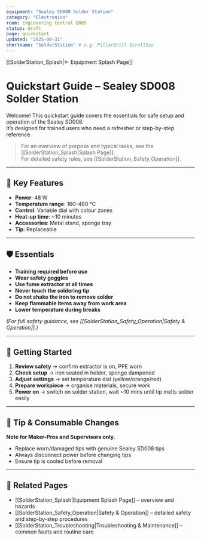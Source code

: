 ```yaml
---
equipment: "Sealey SD008 Solder Station"
category: "Electronics"
room: Engineering Central B005
status: draft
page: quickstart
updated: "2025-08-31"
shortname: "SolderStation" # e.g. PillarDrill ScrollSaw
---
```


[[SolderStation_Splash|← Equipment Splash Page]]

# Quickstart Guide – Sealey SD008 Solder Station

Welcome! This quickstart guide covers the essentials for safe setup and operation of the Sealey SD008.  
It’s designed for trained users who need a refresher or step-by-step reference.

> For an overview of purpose and typical tasks, see the [[SolderStation_Splash|Splash Page]].  
> For detailed safety rules, see [[SolderStation_Safety_Operation]].  

---

## 📐 Key Features
- **Power**: 48 W  
- **Temperature range**: 160–480 °C  
- **Control**: Variable dial with colour zones  
- **Heat-up time**: ~10 minutes  
- **Accessories**: Metal stand, sponge tray  
- **Tip**: Replaceable  

---

## 🛡️ Essentials
- **Training required before use**  
- **Wear safety goggles**  
- **Use fume extractor at all times**  
- **Never touch the soldering tip**  
- **Do not shake the iron to remove solder**  
- **Keep flammable items away from work area**  
- **Lower temperature during breaks**  

*(For full safety guidance, see [[SolderStation_Safety_Operation|Safety & Operation]].)*

---

## 🚀 Getting Started
1. **Review safety** → confirm extractor is on, PPE worn  
2. **Check setup** → iron seated in holder, sponge dampened  
3. **Adjust settings** → set temperature dial (yellow/orange/red)  
4. **Prepare workpiece** → organise materials, secure work  
5. **Power on** → switch on solder station, wait ~10 mins until tip melts solder easily  

---

## 🔄 Tip & Consumable Changes
**Note for <span class="blue-apron">Maker-Pros</span> and <span class="red-apron">Supervisors</span> only.**

- Replace worn/damaged tips with genuine Sealey SD008 tips  
- Always disconnect power before changing tips  
- Ensure tip is cooled before removal  

---

## 🔗 Related Pages
- [[SolderStation_Splash|Equipment Splash Page]] – overview and hazards  
- [[SolderStation_Safety_Operation|Safety & Operation]] – detailed safety and step-by-step procedures  
- [[SolderStation_Troubleshooting|Troubleshooting & Maintenance]] – common faults and routine care  
